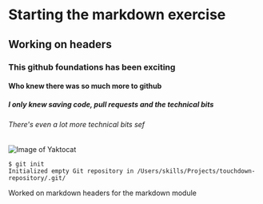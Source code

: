 # Starting the markdown exercise
## Working on headers
### This github foundations has been exciting
#### Who knew there was so much more to github
##### I only knew saving code, pull requests and the technical bits
###### There's even a lot more technical bits sef

![Image of Yaktocat](https://octodex.github.com/images/yaktocat.png)

```
$ git init
Initialized empty Git repository in /Users/skills/Projects/touchdown-repository/.git/
```


















Worked on markdown headers for the markdown module
